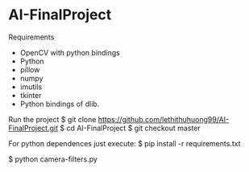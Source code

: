 # AI-FinalProject
Requirements
  - OpenCV with python bindings
  - Python
  - pillow
  - numpy
  - imutils
  - tkinter
  - Python bindings of dlib.
  
Run the project
  $ git clone https://github.com/lethithuhuong99/AI-FinalProject.git
  $ cd AI-FinalProject
  $ git checkout master
  
  For python dependences just execute:
  $ pip install -r requirements.txt
  
  $ python camera-filters.py

